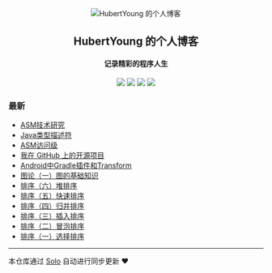 <p align="center"><img alt="HubertYoung 的个人博客" src="https://static.b3log.org/images/brand/solo-32.png"></p><h2 align="center">
HubertYoung 的个人博客
</h2>

<h4 align="center">记录精彩的程序人生</h4>
<p align="center"><a title="HubertYoung 的个人博客" target="_blank" href="https://github.com/HubertYoung/solo-blog"><img src="https://img.shields.io/github/last-commit/HubertYoung/solo-blog.svg?style=flat-square&color=FF9900"></a>
<a title="GitHub repo size in bytes" target="_blank" href="https://github.com/HubertYoung/solo-blog"><img src="https://img.shields.io/github/repo-size/HubertYoung/solo-blog.svg?style=flat-square"></a>
<a title="Solo Version" target="_blank" href="https://github.com/b3log/solo/releases"><img src="https://img.shields.io/badge/solo-3.6.4-f1e05a.svg?style=flat-square&color=blueviolet"></a>
<a title="Hits" target="_blank" href="https://github.com/b3log/hits"><img src="https://hits.b3log.org/HubertYoung/solo-blog.svg"></a></p>

### 最新

* [ASM技术研究](http://solo.hubertyoung.top:6422/articles/2019/10/15/1571136114244.html)
* [Java类型描述符](http://solo.hubertyoung.top:6422/articles/2019/10/15/1571135214150.html)
* [ASM访问级 ](http://solo.hubertyoung.top:6422/articles/2019/10/15/1571134526861.html)
* [我在 GitHub 上的开源项目](http://solo.hubertyoung.top:6422/my-github-repos)
* [Android中Gradle插件和Transform](http://solo.hubertyoung.top:6422/articles/2019/09/18/1568736753109.html)
* [图论（一）图的基础知识](http://solo.hubertyoung.top:6422/articles/2019/09/13/1568311091433.html)
* [排序（六）堆排序](http://solo.hubertyoung.top:6422/articles/2019/09/13/1568311032251.html)
* [排序（五）快速排序](http://solo.hubertyoung.top:6422/articles/2019/09/13/1568310975555.html)
* [排序（四）归并排序](http://solo.hubertyoung.top:6422/articles/2019/09/13/1568310950946.html)
* [排序（三）插入排序](http://solo.hubertyoung.top:6422/articles/2019/09/13/1568310927933.html)
* [排序（二）冒泡排序](http://solo.hubertyoung.top:6422/articles/2019/09/13/1568310843953.html)
* [排序（一）选择排序](http://solo.hubertyoung.top:6422/articles/2019/09/13/1568310695435.html)



---

本仓库通过 [Solo](https://github.com/b3log/solo) 自动进行同步更新 ❤️ 